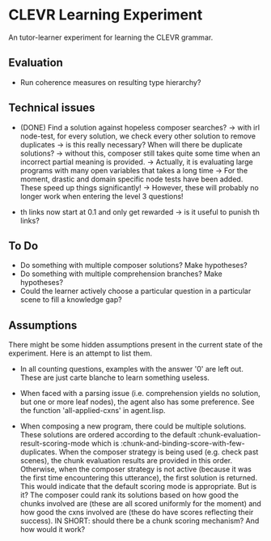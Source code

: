 # CLEVR Learning Experiment

An tutor-learner experiment for learning the CLEVR grammar.

## Evaluation

 - Run coherence measures on resulting type hierarchy? 

## Technical issues

 - (DONE) Find a solution against hopeless composer searches?
	-> with irl node-test, for every solution, we check every other solution to remove duplicates
	-> is this really necessary? When will there be duplicate solutions?
	-> without this, composer still takes quite some time when an incorrect partial meaning is provided.
	-> Actually, it is evaluating large programs with many open variables that takes a long time
	-> For the moment, drastic and domain specific node tests have been added. These speed up things significantly!
	-> However, these will probably no longer work when entering the level 3 questions!

 - th links now start at 0.1 and only get rewarded
	-> is it useful to punish th links?

## To Do 

 - Do something with multiple composer solutions? Make hypotheses?
 - Do something with multiple comprehension branches? Make hypotheses?
 - Could the learner actively choose a particular question in a particular scene to fill a knowledge gap?

## Assumptions

There might be some hidden assumptions present in the current state of the experiment.
Here is an attempt to list them.

 - In all counting questions, examples with the answer '0' are left out. These are just carte blanche to learn something useless.

 - When faced with a parsing issue (i.e. comprehension yields no solution, but one or more leaf nodes), the agent also has some preference. See the function 'all-applied-cxns' in agent.lisp.

 - When composing a new program, there could be multiple solutions. These solutions are ordered according to the default :chunk-evaluation-result-scoring-mode which is :chunk-and-binding-score-with-few-duplicates. When the composer strategy is being used (e.g. check past scenes), the chunk evaluation results are provided in this order. Otherwise, when the composer strategy is not active (because it was the first time encountering this utterance), the first solution is returned. This would indicate that the default scoring mode is appropriate. But is it? The composer could rank its solutions based on how good the chunks involved are (these are all scored uniformly for the moment) and how good the cxns involved are (these do have scores reflecting their success). IN SHORT: should there be a chunk scoring mechanism? And how would it work?
